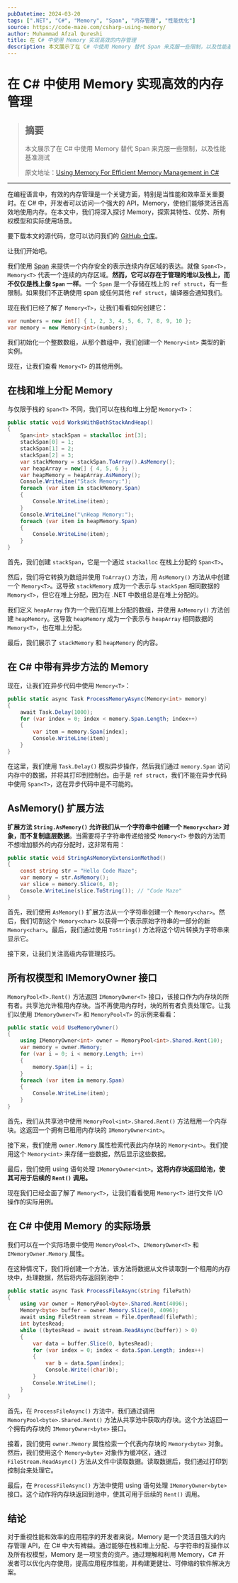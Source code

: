 ```yaml
---
pubDatetime: 2024-03-20
tags: [".NET", "C#", "Memory", "Span", "内存管理", "性能优化"]
source: https://code-maze.com/csharp-using-memory/
author: Muhammad Afzal Qureshi
title: 在 C# 中使用 Memory 实现高效的内存管理
description: 本文展示了在 C# 中使用 Memory 替代 Span 来克服一些限制，以及性能基准测试
---
```


# 在 C# 中使用 Memory 实现高效的内存管理

> ## 摘要
>
> 本文展示了在 C# 中使用 Memory 替代 Span 来克服一些限制，以及性能基准测试
>
> 原文地址：[Using Memory For Efficient Memory Management in C#](https://code-maze.com/csharp-using-memory/)

---

在编程语言中，有效的内存管理是一个关键方面，特别是当性能和效率至关重要时。在 C# 中，开发者可以访问一个强大的 API，Memory<T>，使他们能够灵活且高效地使用内存。在本文中，我们将深入探讨 Memory<T>，探索其特性、优势、所有权模型和实际使用场景。

要下载本文的源代码，您可以访问我们的 [GitHub 仓库](https://github.com/CodeMazeBlog/CodeMazeGuides/tree/main/csharp-advanced-topics/MemoryInCSharp)。

让我们开始吧。

我们使用 [Span](https://code-maze.com/csharp-span-to-improve-application-performance/) 来提供一个内存安全的表示连续内存区域的表达。就像 `Span<T>`，`Memory<T>` 代表一个连续的内存区域。**然而，它可以存在于管理的堆以及栈上，而不仅仅是栈上像 `Span` 一样**。一个 `Span` 是一个存储在栈上的 `ref struct`，有一些限制。如果我们不正确使用 span 或任何其他 `ref struct`，编译器会通知我们。

现在我们已经了解了 `Memory<T>`，让我们看看如何创建它：

```csharp
var numbers = new int[] { 1, 2, 3, 4, 5, 6, 7, 8, 9, 10 };
var memory = new Memory<int>(numbers);
```

我们初始化一个整数数组，从那个数组中，我们创建一个 `Memory<int>` 类型的新实例。

现在，让我们查看 `Memory<T>` 的其他用例。

## 在栈和堆上分配 Memory<T>

与仅限于栈的 `Span<T>` 不同，我们可以在栈和堆上分配 `Memory<T>`：

```csharp
public static void WorksWithBothStackAndHeap()
{
    Span<int> stackSpan = stackalloc int[3];
    stackSpan[0] = 1;
    stackSpan[1] = 2;
    stackSpan[2] = 3;
    var stackMemory = stackSpan.ToArray().AsMemory();
    var heapArray = new[] { 4, 5, 6 };
    var heapMemory = heapArray.AsMemory();
    Console.WriteLine("Stack Memory:");
    foreach (var item in stackMemory.Span)
    {
        Console.WriteLine(item);
    }
    Console.WriteLine("\nHeap Memory:");
    foreach (var item in heapMemory.Span)
    {
        Console.WriteLine(item);
    }
}
```

首先，我们创建 `stackSpan`，它是一个通过 `stackalloc` 在栈上分配的 `Span<T>`。

然后，我们将它转换为数组并使用 `ToArray()` 方法，用 `AsMemory()` 方法从中创建一个 `Memory<T>`。这导致 `stackMemory` 成为一个表示与 `stackSpan` 相同数据的 `Memory<T>`，但它在堆上分配，因为在 .NET 中数组总是在堆上分配的。

我们定义 `heapArray` 作为一个我们在堆上分配的数组，并使用 `AsMemory()` 方法创建 `heapMemory`。这导致 `heapMemory` 成为一个表示与 `heapArray` 相同数据的 `Memory<T>`，也在堆上分配。

最后，我们展示了 `stackMemory` 和 `heapMemory` 的内容。

## 在 C# 中带有异步方法的 Memory<T>

现在，让我们在异步代码中使用 `Memory<T>`：

```csharp
public static async Task ProcessMemoryAsync(Memory<int> memory)
{
    await Task.Delay(1000);
    for (var index = 0; index < memory.Span.Length; index++)
    {
        var item = memory.Span[index];
        Console.WriteLine(item);
    }
}
```

在这里，我们使用 `Task.Delay()` 模拟异步操作，然后我们通过 `memory.Span` 访问内存中的数据，并将其打印到控制台。由于是 `ref struct`，我们不能在异步代码中使用 `Span<T>`，这在异步代码中是不可能的。

## AsMemory() 扩展方法

**扩展方法 `String.AsMemory()` 允许我们从一个字符串中创建一个 `Memory<char>` 对象，而不复制底层数据**。当需要将子字符串传递给接受 `Memory<T>` 参数的方法而不想增加额外的内存分配时，这非常有用：

```csharp
public static void StringAsMemoryExtensionMethod()
{
    const string str = "Hello Code Maze";
    var memory = str.AsMemory();
    var slice = memory.Slice(6, 8);
    Console.WriteLine(slice.ToString()); // "Code Maze"
}
```

首先，我们使用 `AsMemory()` 扩展方法从一个字符串创建一个 `Memory<char>`。然后，我们切割这个 `Memory<char>` 以获得一个表示原始字符串的一部分的新 `Memory<char>`。最后，我们通过使用 `ToString()` 方法将这个切片转换为字符串来显示它。

接下来，让我们关注高级内存管理技巧。

## 所有权模型和 IMemoryOwner 接口

`MemoryPool<T>.Rent()` 方法返回 `IMemoryOwner<T>` 接口，该接口作为内存块的所有者。共享池允许租用内存块。当不再使用内存时，块的所有者负责处理它。让我们以使用 `IMemoryOwner<T>` 和 `MemoryPool<T>` 的示例来看看：

```csharp
public static void UseMemoryOwner()
{
    using IMemoryOwner<int> owner = MemoryPool<int>.Shared.Rent(10);
    var memory = owner.Memory;
    for (var i = 0; i < memory.Length; i++)
    {
        memory.Span[i] = i;
    }
    foreach (var item in memory.Span)
    {
        Console.WriteLine(item);
    }
}
```

首先，我们从共享池中使用 `MemoryPool<int>.Shared.Rent()` 方法租用一个内存块。这返回一个拥有已租用内存块的 `IMemoryOwner<int>`。

接下来，我们使用 `owner.Memory` 属性检索代表此内存块的 `Memory<int>`。我们使用这个 `Memory<int>` 来存储一些数据，然后显示这些数据。

最后，我们使用 using 语句处理 `IMemoryOwner<int>`。**这将内存块返回给池，使其可用于后续的 `Rent()` 调用。**

现在我们已经全面了解了 `Memory<T>`，让我们看看使用 `Memory<T>` 进行文件 I/O 操作的实际用例。

## 在 C# 中使用 Memory<T> 的实际场景

我们可以在一个实际场景中使用 `MemoryPool<T>`、`IMemoryOwner<T>` 和 `IMemoryOwner.Memory` 属性。

在这种情况下，我们将创建一个方法，该方法将数据从文件读取到一个租用的内存块中，处理数据，然后将内存返回到池中：

```csharp
public static async Task ProcessFileAsync(string filePath)
{
    using var owner = MemoryPool<byte>.Shared.Rent(4096);
    Memory<byte> buffer = owner.Memory.Slice(0, 4096);
    await using FileStream stream = File.OpenRead(filePath);
    int bytesRead;
    while ((bytesRead = await stream.ReadAsync(buffer)) > 0)
    {
        var data = buffer.Slice(0, bytesRead);
        for (var index = 0; index < data.Span.Length; index++)
        {
            var b = data.Span[index];
            Console.Write((char)b);
        }
        Console.WriteLine();
    }
}
```

首先，在 `ProcessFileAsync()` 方法中，我们通过调用 `MemoryPool<byte>.Shared.Rent()` 方法从共享池中获取内存块。这个方法返回一个拥有内存块的 `IMemoryOwner<byte>` 接口。

接着，我们使用 `owner.Memory` 属性检索一个代表内存块的 `Memory<byte>` 对象。然后，我们使用这个 `Memory<byte>` 对象作为缓冲区，通过 `FileStream.ReadAsync()` 方法从文件中读取数据。读取数据后，我们通过打印到控制台来处理它。

最后，在 `ProcessFileAsync()` 方法中使用 using 语句处理 `IMemoryOwner<byte>` 接口。这个动作将内存块返回到池中，使其可用于后续的 `Rent()` 调用。

## 结论

对于重视性能和效率的应用程序的开发者来说，Memory<T> 是一个灵活且强大的内存管理 API，在 C# 中大有裨益。通过能够在栈和堆上分配、与字符串的互操作以及所有权模型，Memory<T> 是一项宝贵的资产。通过理解和利用 Memory<T>，C# 开发者可以优化内存使用，提高应用程序性能，并构建更健壮、可伸缩的软件解决方案。
